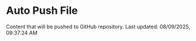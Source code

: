 # Auto Push File

Content that will be pushed to GitHub repository.
Last updated: 08/09/2025, 09:37:24 AM